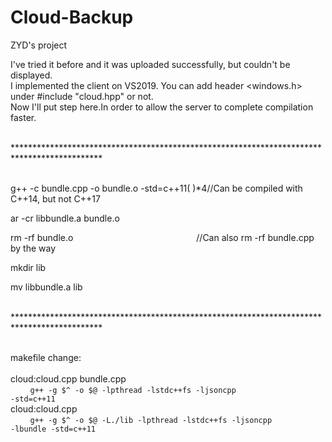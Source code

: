 # Cloud-Backup
ZYD's project

I've tried it before and it was uploaded successfully, but couldn't be displayed.  
I implemented the client on VS2019. You can add header <windows.h> under #include "cloud.hpp" or not.  
Now I'll put step here.In order to allow the server to complete compilation faster.  

<br>********************************************************************************************

<br>g++ -c bundle.cpp -o bundle.o -std=c++11(&nbsp;)*4//Can be compiled with C++14, but not C++17  
  
ar -cr libbundle.a bundle.o  

rm -rf bundle.o&nbsp;&nbsp;&nbsp;&nbsp;&nbsp;&nbsp;&nbsp;&nbsp;&nbsp;&nbsp;&nbsp;&nbsp;&nbsp;&nbsp;&nbsp;&nbsp;&nbsp;&nbsp;&nbsp;&nbsp;&nbsp;&nbsp;&nbsp;&nbsp;&nbsp;&nbsp;&nbsp;&nbsp;&nbsp;&nbsp;&nbsp;&nbsp;&nbsp;&nbsp;&nbsp;&nbsp;&nbsp;&nbsp;&nbsp;&nbsp;&nbsp;&nbsp;&nbsp;&nbsp;&nbsp;&nbsp;&nbsp;&nbsp;&nbsp;&nbsp;//Can also rm -rf bundle.cpp by the way  
  
mkdir lib  

mv libbundle.a lib 

<br>********************************************************************************************

<br>makefile change:  
<br>cloud:cloud.cpp bundle.cpp  
&nbsp;&nbsp;&nbsp;&nbsp;&nbsp;&nbsp;&nbsp;&nbsp;<code>g++ -g $^ -o $@ -lpthread -lstdc++fs -ljsoncpp -std=c++11</code>
<br>cloud:cloud.cpp  
&nbsp;&nbsp;&nbsp;&nbsp;&nbsp;&nbsp;&nbsp;&nbsp;<code>g++ -g $^ -o $@ -L./lib -lpthread -lstdc++fs -ljsoncpp -lbundle -std=c++11</code>  
